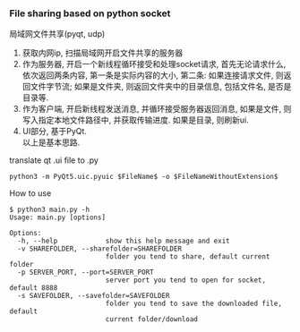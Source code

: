 ### File sharing based on python socket
局域网文件共享(pyqt, udp)
1. 获取内网ip, 扫描局域网开启文件共享的服务器
2. 作为服务器, 开启一个新线程循环接受和处理socket请求, 首先无论请求什么, 依次返回两条内容, 第一条是实际内容的大小, 第二条: 如果连接请求文件, 则返回文件字节流; 如果是文件夹, 则返回文件夹中的目录信息, 包括文件名, 是否是目录等.
3. 作为客户端, 开启新线程发送消息, 并循环接受服务器返回消息, 如果是文件, 则写入指定本地文件路径中, 并获取传输进度. 如果是目录, 则刷新ui.
4. UI部分, 基于PyQt.    
以上是基本思路.

translate qt .ui file to .py
```shell
python3 -m PyQt5.uic.pyuic $FileName$ -o $FileNameWithoutExtension$
```

How to use
```shell
$ python3 main.py -h
Usage: main.py [options]

Options:
  -h, --help            show this help message and exit
  -v SHAREFOLDER, --sharefolder=SHAREFOLDER
                        folder you tend to share, default current folder
  -p SERVER_PORT, --port=SERVER_PORT
                        server port you tend to open for socket, default 8888
  -s SAVEFOLDER, --savefolder=SAVEFOLDER
                        folder you tend to save the downloaded file, default
                        current folder/download
```